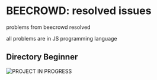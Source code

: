 # BEECROWD: resolved issues
problems from <a src="https://www.beecrowd.com.br/judge/en">beecrowd</a>  resolved
  
all problems are in JS programming language

## Directory Beginner
![PROJECT IN PROGRESS](http://img.shields.io/static/v1?label=STATUS&message=RESOLVED&color=ORANGE&style=flat-square&logo=status)
